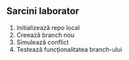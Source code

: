 ## Sarcini laborator
1. Initializează repo local
2. Creează branch nou
3. Simulează conflict
4. Testează funcționalitatea branch-ului
